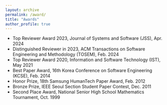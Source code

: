 ```yaml
---
layout: archive
permalink: /award/
title: "Awards"
author_profile: true
---
```


- Top Reviewer Award 2023, Journal of Systems and Software (JSS), Apr. 2024
- Distinguished Reviewer in 2023, ACM Transactions on Software Engineering and Methodology (TOSEM), Feb. 2024
- Top Reviewer Award 2020, Information and Software Technology (IST), May 2021
- Best Paper Award, 16th Korea Conference on Software Engineering (KCSE), Feb. 2014
- Honor Prize, 18th Samsung HumanTech Paper Award, Feb. 2012
- Bronze Prize, IEEE Seoul Section Student Paper Contest, Dec. 2011
- Second Place Award, National Senior High School Mathematics Tournament, Oct. 1999 
